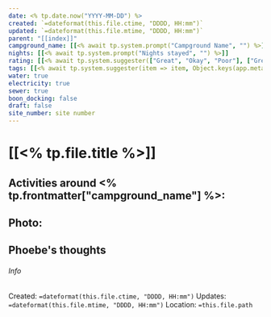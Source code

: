 ```yaml
---
date: <% tp.date.now("YYYY-MM-DD") %>
created: `=dateformat(this.file.ctime, "DDDD, HH:mm")`
updated: `=dateformat(this.file.mtime, "DDDD, HH:mm")`
parent: "[[index]]"
campground_name: [[<% await tp.system.prompt("Campground Name", "") %>]]
nights: [[<% await tp.system.prompt("Nights stayed", "") %>]]
rating: [[<% await tp.system.suggester(["Great", "Okay", "Poor"], ["Great", "Okay", "Poor"]) %>]]
tags: [[<% await tp.system.suggester(item => item, Object.keys(app.metadataCache.getTags()).map(x => x.replace("#", ""))) %>]]
water: true
electricity: true
sewer: true
boon_docking: false
draft: false
site_number: site number
---
```


# [[<% tp.file.title %>]]

## Activities around <% tp.frontmatter["campground_name"] %>:

## Photo:


## Phoebe's thoughts


###### Info
Created: `=dateformat(this.file.ctime, "DDDD, HH:mm")` 
Updates: `=dateformat(this.file.mtime, "DDDD, HH:mm")`
Location: `=this.file.path`